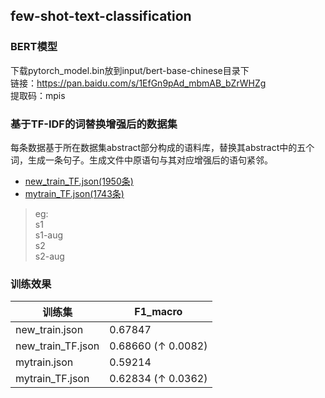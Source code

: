 ## few-shot-text-classification
### BERT模型
下载pytorch_model.bin放到input/bert-base-chinese目录下<br>
链接：https://pan.baidu.com/s/1EfGn9pAd_mbmAB_bZrWHZg <br>
提取码：mpis

### 基于TF-IDF的词替换增强后的数据集
每条数据基于所在数据集abstract部分构成的语料库，替换其abstract中的五个词，生成一条句子。生成文件中原语句与其对应增强后的语句紧邻。<br>
* [new_train_TF.json(1950条)](https://github.com/H-Y-E/few-shot-text-classification_CCF-baseline/tree/main/few-shot-text-classificatoin/input/data_aug)<br>
* [mytrain_TF.json(1743条)](https://github.com/H-Y-E/few-shot-text-classification_CCF-baseline/tree/main/few-shot-text-classificatoin/input/data_aug)<br>

> eg:<br>
> s1<br>
> s1-aug<br>
> s2<br>
> s2-aug

### 训练效果
|  训练集  | F1_macro  |
|  ----  | ----  |
| new_train.json | 0.67847 |
| new_train_TF.json |0.68660 (↑ 0.0082)|
| mytrain.json  |0.59214|
|mytrain_TF.json|0.62834 (↑ 0.0362)|
